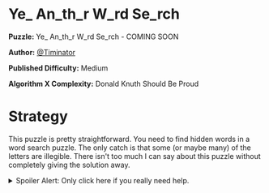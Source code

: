# Ye_ An_th_r W_rd Se_rch

__Puzzle:__ Ye_ An_th_r W_rd Se_rch - COMING SOON

__Author:__ [@Timinator](https://www.codingame.com/profile/2df7157da821f39bbf6b36efae1568142907334)

__Published Difficulty:__ Medium

__Algorithm X Complexity:__ Donald Knuth Should Be Proud

# Strategy

This puzzle is pretty straightforward. You need to find hidden words in a word search puzzle. The only catch is that some (or maybe many) of the letters are illegible. There isn't too much I can say about this puzzle without completely giving the solution away.

<details>
<summary>Spoiler Alert: Only click here if you really need help.</summary>
<br>

I'm not kidding. This puzzle will get significantly easier if you click below. Are you sure this is what you want?

<details>
<summary>I'm positive. Give me the deets!</summary>
<br>

I feel bad about this. I don't like the idea of just giving the solution away.

<details>
<summary>But, if you're sure...</summary>
<br>

This is your last chance to change your mind...

<details>
<summary>I refuse to change my mind. <b>Show me the money!</b></summary>
<br>

Thinking of this puzzle as a word search is a painful road to travel. Instead, think of this puzzle as a word search construction puzzle. Given a list of a words and a partially filled in grid, you must construct a word search that fits inside the parameters defined by the prefilled cells. In this puzzle, you must implement the word search construction example Knuth uses in his book to discuss the topic of “coloring”. The coloring discussion in the previous section should be enough to guide you to a solution!
</details>
</details>
</details>
</details>

